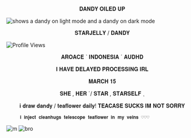 <p align="center">𝐃𝐀𝐍𝐃𝐘 𝐎𝐈𝐋𝐄𝐃 𝐔𝐏</p>




<picture>
 <source media="(prefers-color-scheme: dark)" [srcset="(https://files.catbox.moe/zpspeg.png)">
 <source media="(prefers-color-scheme: light)" srcset="https://files.catbox.moe/jdnd53.png">
 <img alt="shows a dandy on light mode and a dandy on dark mode" src="https://files.catbox.moe/zpspeg.png">
</picture>


<p align="center">𝐒𝐓𝐀𝐑𝐉𝐄𝐋𝐋𝐘 / 𝐃𝐀𝐍𝐃𝐘 </p>

![Profile Views](https://komarev.com/ghpvc/?username=starjelly&color=b8c0ff)


<p align="center">𝐀𝐑𝐎𝐀𝐂𝐄 ˋ 𝐈𝐍𝐃𝐎𝐍𝐄𝐒𝐈𝐀 ˊ 𝐀𝐔𝐃𝐇𝐃</p>
<p align="center"> 𝐈 𝐇𝐀𝐕𝐄 𝐃𝐄𝐋𝐀𝐘𝐄𝐃 𝐏𝐑𝐎𝐂𝐄𝐒𝐒𝐈𝐍𝐆 𝐈𝐑𝐋</p>

<p align="center">𝐌𝐀𝐑𝐂𝐇 𝟏𝟓</p>

<p align="center">𝐒𝐇𝐄 , 𝐇𝐄𝐑 ˊ/ 𝐒𝐓𝐀𝐑 , 𝐒𝐓𝐀𝐑𝐒𝐄𝐋𝐅 ˎ</p>

<p align="center"> 𝐢 𝐝𝐫𝐚𝐰 𝐝𝐚𝐧𝐝𝐲 / 𝐭𝐞𝐚𝐟𝐥𝐨𝐰𝐞𝐫 𝐝𝐚𝐢𝐥𝐲! 𝐓𝐄𝐀𝐂𝐀𝐒𝐄 𝐒𝐔𝐂𝐊𝐒 𝐈𝐌 𝐍𝐎𝐓 𝐒𝐎𝐑𝐑𝐘</p>


         𝐢 𝐢𝐧𝐣𝐞𝐜𝐭 𝐜𝐥𝐞𝐚𝐧𝐡𝐮𝐠𝐬 𝐭𝐞𝐥𝐞𝐬𝐜𝐨𝐩𝐞 𝐭𝐞𝐚𝐟𝐥𝐨𝐰𝐞𝐫 𝐢𝐧 𝐦𝐲 𝐯𝐞𝐢𝐧𝐬 ♡♡♡
 
![m](https://files.catbox.moe/d4cdzl.gif)
![bro](https://files.catbox.moe/se92as.gif) 


